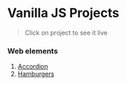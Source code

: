 # Vanilla JS Projects #
> Click on project to see it live

### Web elements ###
1. [Accordion](https://eddiemm.github.io/vanilla-js/accordion)
2. [Hamburgers](https://eddiemm.github.io/vanilla-js/hamburgers)